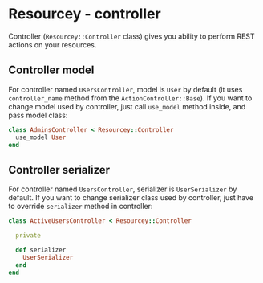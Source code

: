 # Resourcey - controller
Controller (`Resourcey::Controller` class) gives you ability to perform REST actions on your resources.

## Controller model
For controller named `UsersController`, model is `User` by default (it uses `controller_name` method from the `ActionController::Base`). If you want to change model used by controller, just call `use_model` method inside, and pass model class:
```ruby
class AdminsController < Resourcey::Controller
  use_model User
end
```

## Controller serializer
For controller named `UsersController`, serializer is `UserSerializer` by default. If you want to change serializer class used by controller, just have to override `serializer` method in controller:
```ruby
class ActiveUsersController < Resourcey::Controller

  private

  def serializer
    UserSerializer
  end
end
```
